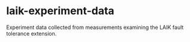 # laik-experiment-data
Experiment data collected from measurements examining the LAIK fault tolerance extension.
